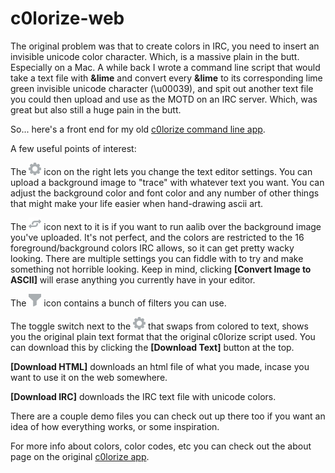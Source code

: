 # c0lorize-web

The original problem was that to create colors in IRC, you need to insert an invisible unicode color character. Which, is a massive plain in the butt. Especially on a Mac. A while back I wrote a command line script that would take a text file with  **&lime** and convert every **&lime** to its corresponding lime green invisible unicode character (\u00039), and spit out another text file you could then upload and use as the MOTD on an IRC server. Which, was great but also still a huge pain in the butt.

So... here's a front end for my old <a href="https://github.com/z0mbieparade/c0lorize" target="_blank">c0lorize command line app</a>.

 A few useful points of interest:

The <img alt="settings" src="https://raw.githubusercontent.com/z0mbieparade/c0lorize-web/main/css/images/settings.svg" width="20" height="20" /> icon on the right lets you change the text editor settings. You can upload a background image to "trace" with whatever text you want. You can adjust the background color and font color and any number of other things that might make your life easier when hand-drawing ascii art.

The <img alt="convert" src="https://raw.githubusercontent.com/z0mbieparade/c0lorize-web/main/css/images/convert.svg" width="20" height="20" /> icon next to it is if you want to run aalib over the background image you've uploaded. It's not perfect, and the colors are restricted to the 16 foreground/background colors IRC allows, so it can get pretty wacky looking. There are multiple settings you can fiddle with to try and make something not horrible looking. Keep  in mind, clicking **[Convert Image to ASCII]** will erase anything you currently have in your editor.

The <img alt="filter" src="https://raw.githubusercontent.com/z0mbieparade/c0lorize-web/main/css/images/filter.svg" width="20" height="20" /> icon contains a bunch of filters you can use.

The toggle switch next to the <img alt="settings" src="https://raw.githubusercontent.com/z0mbieparade/c0lorize-web/main/css/images/settings.svg" width="20" height="20" /> that swaps from colored to text, shows you the original plain text format that  the original c0lorize script used. You can download this by clicking the **[Download Text]** button at the top.

**[Download HTML]** downloads an html file of what you made, incase you want to use it on the web somewhere.

**[Download IRC]** downloads the IRC text file with unicode colors.

 There are a couple demo files you can check out up there too if you want an idea of how everything works, or some inspiration.

For more info about colors, color codes, etc you can check out the about page on the original <a href="https://github.com/z0mbieparade/c0lorize" target="_blank">c0lorize app</a>.
